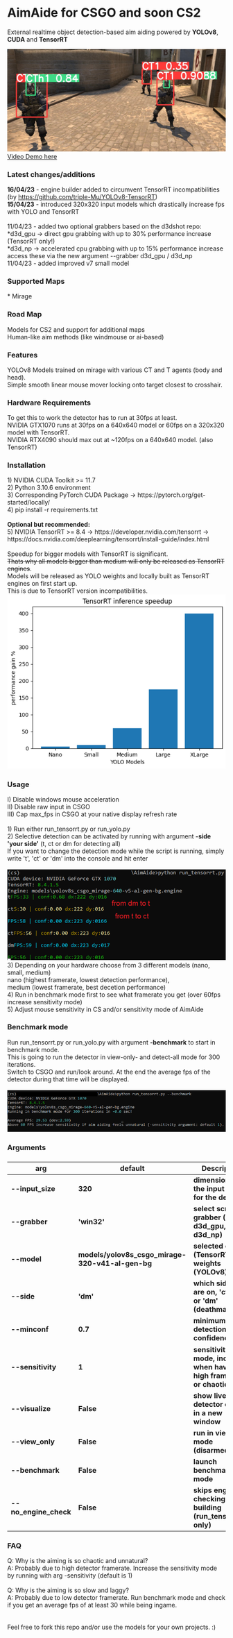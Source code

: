 # AimAide for CSGO and soon CS2

External realtime object detection-based aim aiding powered by <b>YOLOv8</b>, <b>CUDA</b> and <b>TensorRT</b>

<img src="/docs/header_cts.jpg"><br>
[Video Demo here](https://github.com/schelmi1/AimAide/blob/main/docs/demo.mp4?raw=true)
<br>

<h3>Latest changes/additions</h3>

<b>16/04/23</b> - engine builder added to circumvent TensorRT incompatibilities <br>(by https://github.com/triple-Mu/YOLOv8-TensorRT)<br>
<b>15/04/23</b> - introduced 320x320 input models which drastically increase fps with YOLO and TensorRT<br>
<br>
11/04/23 - added two optional grabbers based on the d3dshot repo:</br>
*d3d_gpu -> direct gpu grabbing with up to 30% performance increase (TensorRT only!)</br>
*d3d_np -> accelerated cpu grabbing with up to 15% performance increase</br>
access these via the new argument --grabber d3d_gpu / d3d_np</br>
11/04/23 - added improved v7 small model</br>

<h3>Supported Maps</h3>
* Mirage

<h3>Road Map</h3>
Models for CS2 and support for additional maps<br>
Human-like aim methods (like windmouse or ai-based)

<h3>Features</h3>
YOLOv8 Models trained on mirage with various CT and T agents (body and head).<br>
Simple smooth linear mouse mover locking onto target closest to crosshair.<br>

<h3>Hardware Requirements</h3>
To get this to work the detector has to run at 30fps at least.<br>
NVIDIA GTX1070 runs at 30fps on a 640x640 model or 60fps on a 320x320 model with TensorRT.<br>
NVIDIA RTX4090 should max out at ~120fps on a 640x640 model. (also TensorRT)<br>

<h3>Installation</h3>
1) NVIDIA CUDA Toolkit >= 11.7<br>
2) Python 3.10.6 environment<br>
3) Corresponding PyTorch CUDA Package -> https://pytorch.org/get-started/locally/<br>
4) pip install -r requirements.txt<br><br>
<b>Optional but recommended:</b><br>
5) NVIDIA TensorRT >= 8.4 -> https://developer.nvidia.com/tensorrt -> https://docs.nvidia.com/deeplearning/tensorrt/install-guide/index.html<br> 
<br>
Speedup for bigger models with TensorRT is significant.<br>
<s>Thats why all models bigger than medium will only be released as TensorRT engines</s>.<br>
Models will be released as YOLO weights and locally built as TensorRT engines on first start up.<br>
This is due to TensorRT version incompatibilities.<br>

<img src="/docs/TensorRT_Speedup.png">

<h3>Usage</h3>
I) Disable windows mouse acceleration<br>
II) Disable raw input in CSGO<br>
III) Cap max_fps in CSGO at your native display refresh rate<br>
<br>
1) Run either run_tensorrt.py or run_yolo.py<br>
2) Selective detection can be activated by running with argument <b>-side 'your side'</b> (t, ct or dm for detecting all)<br>
If you want to change the detection mode while the script is running, simply write 't', 'ct' or 'dm' into the console and hit enter<br><br>
<img src="/docs/side_switch.png"><br>
3) Depending on your hardware choose from 3 different models (nano, small, medium)<br>
nano (highest framerate, lowest detection performance),<br>
medium (lowest framerate, best decetion performance)<br>
4) Run in benchmark mode first to see what framerate you get (over 60fps increase sensitivity mode)<br>
5) Adjust mouse sensitivity in CS and/or sensitivity mode of AimAide

<h3>Benchmark mode</h3>
Run run_tensorrt.py or run_yolo.py with argument <b>-benchmark</b> to start in benchmark mode.<br>
This is going to run the detector in view-only- and detect-all mode for 300 iterations.<br>
Switch to CSGO and run/look around. At the end the average fps of the detector during that time will be displayed.
<br><br>
<img src="/docs/benchmark_mode1.png">

<h3>Arguments<h3>


| arg      | default   | Description                                                                                               |
| ----      | ---       | ---                                                                                                      |
| --input_size      | 320                                  | dimension of the input image for the detector                          |
| --grabber      | 'win32'                                  | select screen grabber (win32, d3d_gpu, d3d_np)                          |
| --model           | models/yolov8s_csgo_mirage-320-v41-al-gen-bg | selected engine (TensorRT) or weights (YOLOv8)               |          
| --side            | 'dm'                                 | which side your are on, 'ct', 't' or 'dm' (deathmatch)                 | 
| --minconf         | 0.7                                  | minimum detection confidence                                           |  
| --sensitivity     | 1                                    | sensitivity mode, increase when having a high framerate or chaotic aim |
| --visualize       | False                                | show live detector output in a new window                              |
| --view_only       | False                                | run in view only mode (disarmed)                                       |
| --benchmark       | False                                | launch benchmark mode                                                  |
| --no_engine_check | False                                | skips engine checking and building (run_tensorrt.py only)              |



<h3>FAQ</h3>

Q: Why is the aiming is so chaotic and unnatural?<br>
A: Probably due to high detector framerate. Increase the sensitivity mode by running with arg -sensitivity (default is 1)<br>
<br>
Q: Why is the aiming is so slow and laggy?<br>
A: Probably due to low detector framerate. Run benchmark mode and check if you get an average fps of at least 30 while being ingame.<br>
<br><br>
Feel free to fork this repo and/or use the models for your own projects. :)
